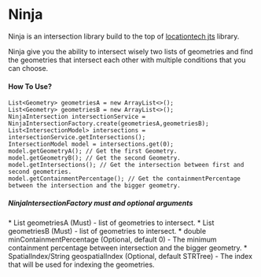 # Ninja
Ninja is an intersection library build to the top of [locationtech jts](https://github.com/locationtech/jts) library.

Ninja give you the ability to intersect wisely two lists of geometries and find the
geometries that intersect each other with multiple conditions that you can choose.


<h4>How To Use?</h4>


```
List<Geometry> geometriesA = new ArrayList<>();
List<Geometry> geometriesB = new ArrayList<>();
NinjaIntersection intersectionService = NinjaIntersectionFactory.create(geometriesA,geometriesB);
List<IntersectionModel> intersections = intersectionService.getIntersections();
IntersectionModel model = intersections.get(0);
model.getGeometryA(); // Get the first Geometry.
model.getGeometryB(); // Get the second Geometry.
model.getIntersections(); // Get the intersection between first and second geometries.
model.getContainmentPercentage(); // Get the containmentPercentage between the intersection and the bigger geometry.
```

<h5>NinjaIntersectionFactory must and optional arguments</h5>
* List<Geometry> geometriesA (Must) - list of geometries to intersect.
* List<Geometry> geometriesB (Must) - list of geometries to intersect.
* double minContainmentPercentage (Optional, default 0) - The minimum containment percentage between intersection and the bigger geometry.
* SpatialIndex/String geospatialIndex (Optional, default STRTree) - The index that will be used for indexing the geometries.